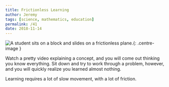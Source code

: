```yaml
---
title: Frictionless Learning
author: Jeremy
tags: [science, mathematics, education]
permalink: /41
date: 2018-11-14
---
```


![A student sits on a block and slides on a frictionless plane.](https://res.cloudinary.com/dh3hm8pb7/image/upload/c_scale,q_auto:best,w_615/v1535842782/Handwaving/Published/FrictionlessLearning.png){: .centre-image }

Watch a pretty video explaining a concept, and you will come out thinking you know everything. Sit down and try to work through a problem, however, and you will quickly realize you learned almost nothing.

Learning requires a lot of slow movement, with a lot of friction.